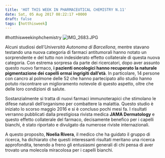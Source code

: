 ```yaml
---
title: 'HOT THIS WEEK IN PHARMACEUTICAL CHEMISTRY N.11'
date: Sat, 05 Aug 2017 08:22:17 +0000
draft: false
tags: [hotthisweek]
---
```


#hotthisweekinphchemistry ![IMG_2683.JPG](/img/hot-this-week-in-pharmaceutical-chemistry-n-11.md/img_26831.jpg?w=494)

Alcuni studiosi dell’_Università Autonoma di Barcellona_, mentre stavano testando una nuova categoria di farmaci antitumorali hanno notato un sorprendente e del tutto non indesiderato effetto collaterale di questa nuova categoria. Con estrema sorpresa da parte dei ricercatori, dopo aver assunto questo nuovo farmaco, **i pazienti oncologici hanno recuperato la naturale pigmentazione dei capelli ormai ingrigiti dall’età**. In particolare, 14 persone con cancro al polmone delle 52 che hanno partecipato allo studio hanno potuto riscontrare un miglioramento notevole di questo aspetto, oltre che delle loro condizioni di salute.

Sostanzialmente si tratta di nuovi farmaci immunoterapici che stimolano le difese naturali dell’organismo per combattere la malattia. Questo studio è iniziato lo scorso maggio 2016 e si è concluso pochi mesi fa. I risultati verranno pubblicati dalla prestigiosa rivista medica **JAMA Dermatology** e questo effetto collaterale del farmaco, decisamente benefico per i capelli bianchi, è stato riportato e divulgato da numerose riviste internazionali.

A questo proposito, **Noelia Rivera**, il medico che ha guidato il gruppo di ricerca, ha dichiarato che questi interessanti risultati meritano una ricerca approfondita, tenendo a freno gli entusiasmi generali di chi pensa di aver trovato una molecola miracolosa per i capelli bianchi.